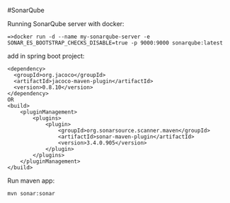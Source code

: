 #SonarQube

 Running SonarQube server with docker:
 
    =>docker run -d --name my-sonarqube-server -e SONAR_ES_BOOTSTRAP_CHECKS_DISABLE=true -p 9000:9000 sonarqube:latest


add in spring boot project:

    <dependency>
      <groupId>org.jacoco</groupId>
      <artifactId>jacoco-maven-plugin</artifactId>
      <version>0.8.10</version>
    </dependency>
    OR
    <build>
        <pluginManagement>
            <plugins>
                <plugin>
                    <groupId>org.sonarsource.scanner.maven</groupId>
                    <artifactId>sonar-maven-plugin</artifactId>
                    <version>3.4.0.905</version>
                </plugin>
            </plugins>
        </pluginManagement>
    </build>




Run maven app:

    mvn sonar:sonar
